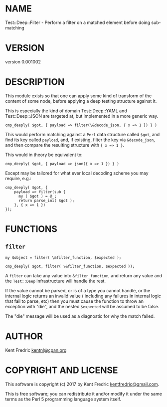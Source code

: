 # NAME

Test::Deep::Filter - Perform a filter on a matched element before doing sub-matching

# VERSION

version 0.001002

# DESCRIPTION

This module exists so that one can apply some kind of transform of the content
of some node, before applying a deep testing structure against it.

This is especially the kind of domain Test::Deep::YAML and Test::Deep::JSON are
targeted at, but implemented in a more generic way.

    cmp_deeply( $got, { payload => filter(\&decode_json, { x => 1 }) } )

This would perform matching against a `Perl` data structure called `$got`,
and find its key called `payload`, and, if existing, filter the key via
`&decode_json`, and then compare the resulting structure with
`{ x => 1 }`.

This would in theory be equivalent to:

    cmp_deeply( $got, { payload => json({ x => 1 }) } )

Except may be tailored for what ever local decoding scheme you may require,
e.g.:

    cmp_deeply( $got, {
        payload => filter(sub {
          my ( $got ) = @_;
          return parse_ini( $got );
        }, { x => 1 })
    });

# FUNCTIONS

## `filter`

    my $object = filter( \&filter_function, $expected );

    cmp_deeply( $got, filter( \&filter_function, $expected ));

A `filter` can take any value into `&filter_function`, and return any value
and the `Test::Deep` infrastructure will handle the rest.

If the value cannot be parsed, or is of a type you cannot handle, or the
internal logic returns an invalid value ( including any failures in internal
logic that fail to parse, etc) then you must cause the function to throw an
exception with "die", and the nested `$expected` will be assumed to be false.

The "die" message will be used as a diagnostic for why the match failed.

# AUTHOR

Kent Fredric <kentnl@cpan.org>

# COPYRIGHT AND LICENSE

This software is copyright (c) 2017 by Kent Fredric <kentfredric@gmail.com>.

This is free software; you can redistribute it and/or modify it under
the same terms as the Perl 5 programming language system itself.
